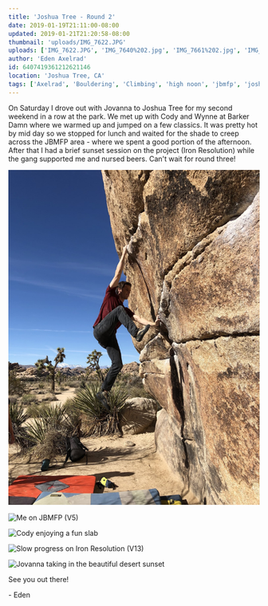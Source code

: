 ```yaml
---
title: 'Joshua Tree - Round 2'
date: 2019-01-19T21:11:00-08:00
updated: 2019-01-21T21:20:58-08:00
thumbnail: 'uploads/IMG_7622.JPG'
uploads: ['IMG_7622.JPG', 'IMG_7640%202.jpg', 'IMG_7661%202.jpg', 'IMG_3110%202.jpg', 'IMG_7668%202.jpg']
author: 'Eden Axelrad'
id: 6407419361212621146
location: 'Joshua Tree, CA'
tags: ['Axelrad', 'Bouldering', 'Climbing', 'high noon', 'jbmfp', 'joshua tree', 'sunset']
---
```


On Saturday I drove out with Jovanna to Joshua Tree for my second weekend in a row at the park. We met up with Cody and Wynne at Barker Damn where we warmed up and jumped on a few classics. It was pretty hot by mid day so we stopped for lunch and waited for the shade to creep across the JBMFP area - where we spent a good portion of the afternoon. After that I had a brief sunset session on the project (Iron Resolution) while the gang supported me and nursed beers. Can't wait for round three!

![Cody on High Noon (V5)](uploads/IMG_7622.JPG)

![Me on JBMFP (V5)](uploads/IMG_7640%202.jpg)

![Cody enjoying a fun slab](uploads/IMG_7661%202.jpg)

![Slow progress on Iron Resolution (V13)](uploads/IMG_3110%202.jpg)

![Jovanna taking in the beautiful desert sunset](uploads/IMG_7668%202.jpg)

See you out there!

\- Eden
